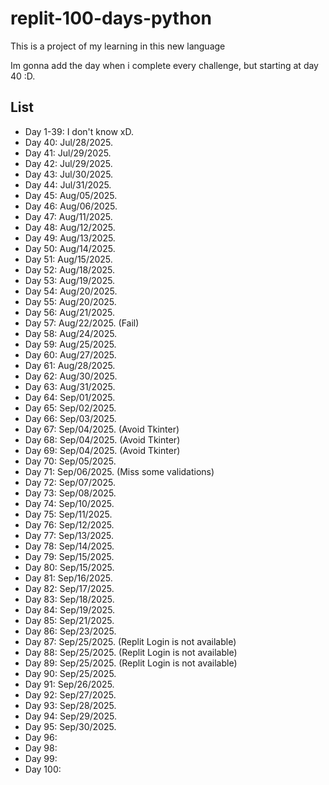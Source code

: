 # replit-100-days-python

This is a project of my learning in this new language

Im gonna add the day when i complete every challenge, but starting at day 40 :D.

## List
- Day 1-39: I don't know xD.
- Day 40: Jul/28/2025.
- Day 41: Jul/29/2025.
- Day 42: Jul/29/2025.
- Day 43: Jul/30/2025.
- Day 44: Jul/31/2025.
- Day 45: Aug/05/2025.
- Day 46: Aug/06/2025.
- Day 47: Aug/11/2025.
- Day 48: Aug/12/2025.
- Day 49: Aug/13/2025.
- Day 50: Aug/14/2025.
- Day 51: Aug/15/2025.
- Day 52: Aug/18/2025.
- Day 53: Aug/19/2025.
- Day 54: Aug/20/2025.
- Day 55: Aug/20/2025.
- Day 56: Aug/21/2025.
- Day 57: Aug/22/2025. (Fail)
- Day 58: Aug/24/2025.
- Day 59: Aug/25/2025.
- Day 60: Aug/27/2025.
- Day 61: Aug/28/2025.
- Day 62: Aug/30/2025.
- Day 63: Aug/31/2025.
- Day 64: Sep/01/2025.
- Day 65: Sep/02/2025.
- Day 66: Sep/03/2025.
- Day 67: Sep/04/2025. (Avoid Tkinter)
- Day 68: Sep/04/2025. (Avoid Tkinter)
- Day 69: Sep/04/2025. (Avoid Tkinter)
- Day 70: Sep/05/2025.
- Day 71: Sep/06/2025. (Miss some validations)
- Day 72: Sep/07/2025. 
- Day 73: Sep/08/2025.
- Day 74: Sep/10/2025.
- Day 75: Sep/11/2025.
- Day 76: Sep/12/2025.
- Day 77: Sep/13/2025.
- Day 78: Sep/14/2025. 
- Day 79: Sep/15/2025.
- Day 80: Sep/15/2025.
- Day 81: Sep/16/2025.
- Day 82: Sep/17/2025.
- Day 83: Sep/18/2025.
- Day 84: Sep/19/2025.
- Day 85: Sep/21/2025.
- Day 86: Sep/23/2025.
- Day 87: Sep/25/2025. (Replit Login is not available)
- Day 88: Sep/25/2025. (Replit Login is not available)
- Day 89: Sep/25/2025. (Replit Login is not available)
- Day 90: Sep/25/2025.
- Day 91: Sep/26/2025.
- Day 92: Sep/27/2025.
- Day 93: Sep/28/2025.
- Day 94: Sep/29/2025.
- Day 95: Sep/30/2025.
- Day 96:
- Day 98:
- Day 99:
- Day 100: